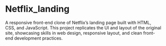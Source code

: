 # Netflix_landing
A responsive front-end clone of Netflix’s landing page built with HTML, CSS, and JavaScript. This project replicates the UI and layout of the original site, showcasing skills in web design, responsive layout, and clean front-end development practices.
